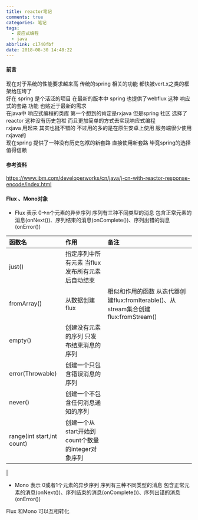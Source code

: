 ```yaml
---
title: reactor笔记
comments: true
categories: 笔记
tags:
  - 反应式编程
  - java
abbrlink: c1740fbf
date: 2018-08-30 14:48:22
---
```

#### 前言
现在对于系统的性能要求越来高  传统的spring 相关的功能 都快被vert.x之类的框架给压垮了    
好在 spring 是个活泛的项目  在最新的版本中 spring 也提供了webflux 这种 响应式的套路 功能 也贴近于最新的需求   
在java中 响应式编程的类库 第一个想到的肯定是rxjava  但是spring 社区 选择了 reactor 这种没有历史包袱  而且更加简单的方式去实现响应式编程   
rxjava 用起来 其实也挺不错的 不过用的多的是在原生安卓上使用 服务端很少使用rxjava的    
现在spring 提供了一种没有历史包袱的新套路 直接使用新套路 毕竟spring的选择值得信赖   

#### 参考资料
https://www.ibm.com/developerworks/cn/java/j-cn-with-reactor-response-encode/index.html 

#### Flux 、Mono对象
* Flux
表示 0->n个元素的异步序列
序列有三种不同类型的消息  包含正常元素的消息(onNext())、序列结束的消息(onComplete())、序列出错的消息(onError()) 

|函数名|作用|备注|  
|:----|:---|:--|   
|just()|指定序列中所有元素 当flux发布所有元素后自动结束||
|fromArray()|从数据创建flux|相似和作用的函数 从迭代器创建flux:fromIterable()、从stream集合创建flux:fromStream()|
|empty()|创建没有元素的序列 只发布结束消息的序列||
|error(Throwable)|创建一个只包含错误消息的序列||
|never()|创建一个不包含任何消息通知的序列||
|range(int start,int count)|创建一个从start开始到count个数量的integer对象序列|
|


* Mono
表示 0或者1个元素的异步序列 
序列有三种不同类型的消息  包含正常元素的消息(onNext())、序列结束的消息(onComplete())、序列出错的消息(onError()) 


Flux 和Mono 可以互相转化  



 
